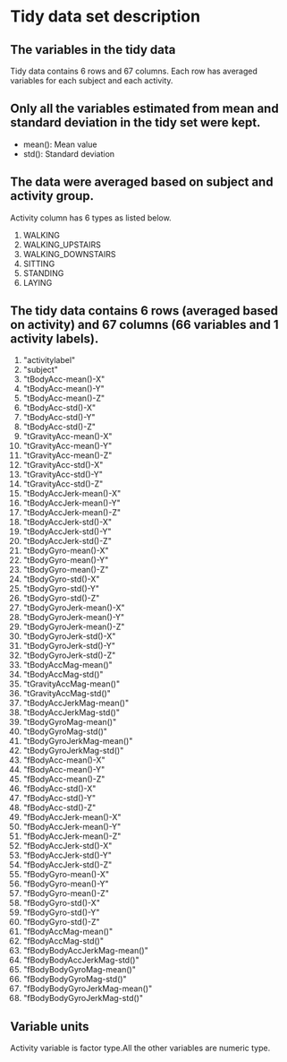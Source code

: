 # Tidy data set description
## The variables in the tidy data
Tidy data contains 6 rows and 67 columns. Each row has averaged variables for each subject and each activity.

## Only all the variables estimated from mean and standard deviation in the tidy set were kept.
* mean(): Mean value
* std(): Standard deviation
## The data were averaged based on subject and activity group.
Activity column has 6 types as listed below.

1. WALKING
2. WALKING_UPSTAIRS
3. WALKING_DOWNSTAIRS
4. SITTING
5. STANDING
6. LAYING
## The tidy data contains 6 rows (averaged based on activity) and 67 columns (66 variables and  1 activity labels).
1. "activitylabel"
1. "subject"
1. "tBodyAcc-mean()-X"
1. "tBodyAcc-mean()-Y"
1. "tBodyAcc-mean()-Z"
1. "tBodyAcc-std()-X"
1. "tBodyAcc-std()-Y"
1. "tBodyAcc-std()-Z"
1. "tGravityAcc-mean()-X"
1. "tGravityAcc-mean()-Y"
1. "tGravityAcc-mean()-Z"
1. "tGravityAcc-std()-X"
1. "tGravityAcc-std()-Y"
1. "tGravityAcc-std()-Z"
1. "tBodyAccJerk-mean()-X"
1. "tBodyAccJerk-mean()-Y"
1. "tBodyAccJerk-mean()-Z"
1. "tBodyAccJerk-std()-X"
1. "tBodyAccJerk-std()-Y"
1. "tBodyAccJerk-std()-Z"
1. "tBodyGyro-mean()-X"
1. "tBodyGyro-mean()-Y"
1. "tBodyGyro-mean()-Z"
1. "tBodyGyro-std()-X"
1. "tBodyGyro-std()-Y"
1. "tBodyGyro-std()-Z"
1. "tBodyGyroJerk-mean()-X"
1. "tBodyGyroJerk-mean()-Y"
1. "tBodyGyroJerk-mean()-Z"
1. "tBodyGyroJerk-std()-X"
1. "tBodyGyroJerk-std()-Y"
1. "tBodyGyroJerk-std()-Z"
1. "tBodyAccMag-mean()"
1. "tBodyAccMag-std()"
1. "tGravityAccMag-mean()"
1. "tGravityAccMag-std()"
1. "tBodyAccJerkMag-mean()"
1. "tBodyAccJerkMag-std()"
1. "tBodyGyroMag-mean()"
1. "tBodyGyroMag-std()"
1. "tBodyGyroJerkMag-mean()"
1. "tBodyGyroJerkMag-std()"
1. "fBodyAcc-mean()-X"
1. "fBodyAcc-mean()-Y"
1. "fBodyAcc-mean()-Z"
1. "fBodyAcc-std()-X"
1. "fBodyAcc-std()-Y"
1. "fBodyAcc-std()-Z"
1. "fBodyAccJerk-mean()-X"
1. "fBodyAccJerk-mean()-Y"
1. "fBodyAccJerk-mean()-Z"
1. "fBodyAccJerk-std()-X"
1. "fBodyAccJerk-std()-Y"
1. "fBodyAccJerk-std()-Z"
1. "fBodyGyro-mean()-X"
1. "fBodyGyro-mean()-Y"
1. "fBodyGyro-mean()-Z"
1. "fBodyGyro-std()-X"
1. "fBodyGyro-std()-Y"
1. "fBodyGyro-std()-Z"
1. "fBodyAccMag-mean()"
1. "fBodyAccMag-std()"
1. "fBodyBodyAccJerkMag-mean()"
1. "fBodyBodyAccJerkMag-std()"
1. "fBodyBodyGyroMag-mean()"
1. "fBodyBodyGyroMag-std()"
1. "fBodyBodyGyroJerkMag-mean()"
1. "fBodyBodyGyroJerkMag-std()"
## Variable units
Activity variable is factor type.All the other variables are numeric type.
